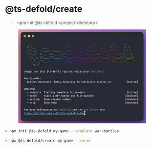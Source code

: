 # @ts-defold/create
> npm init @ts-defold &lt;project-directory&gt;

<p align="center">
  <img width="418" height="306" src="docs/hero.png">
</p>

```sh
> npm init @ts-defold my-game --template war-battles
```
```sh
> npx @ts-defold/create my-game --serve
```
